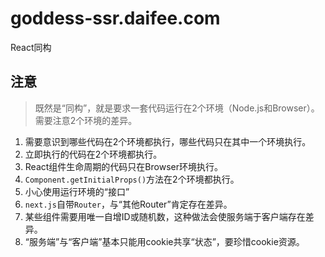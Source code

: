 # goddess-ssr.daifee.com
React同构





## 注意

> 既然是“同构”，就是要求一套代码运行在2个环境（Node.js和Browser）。需要注意2个环境的差异。

1. 需要意识到哪些代码在2个环境都执行，哪些代码只在其中一个环境执行。
  1. 立即执行的代码在2个环境都执行。
  2. React组件生命周期的代码只在Browser环境执行。
  3. `Component.getInitialProps()`方法在2个环境都执行。
  4. 小心使用运行环境的“接口”
2. `next.js`自带`Router`，与“其他Router”肯定存在差异。
3. 某些组件需要用唯一自增ID或随机数，这种做法会使服务端于客户端存在差异。
4. “服务端”与“客户端”基本只能用cookie共享“状态”，要珍惜cookie资源。


